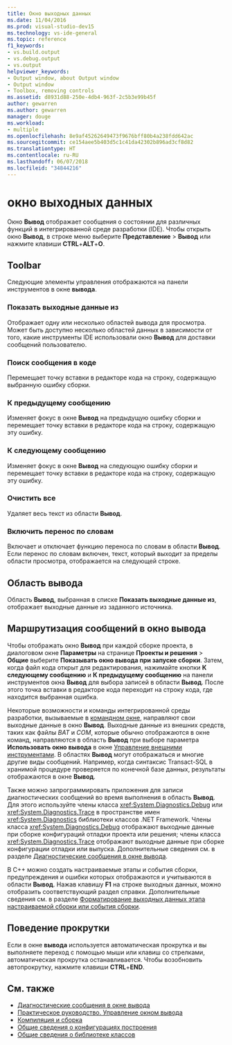 ```yaml
---
title: Окно выходных данных
ms.date: 11/04/2016
ms.prod: visual-studio-dev15
ms.technology: vs-ide-general
ms.topic: reference
f1_keywords:
- vs.build.output
- vs.debug.output
- vs.output
helpviewer_keywords:
- Output window, about Output window
- Output window
- Toolbox, removing controls
ms.assetid: d8931d88-250e-4db4-963f-2c5b3e99b45f
author: gewarren
ms.author: gewarren
manager: douge
ms.workload:
- multiple
ms.openlocfilehash: 8e9af45262649473f9676bff80b4a238fdd642ac
ms.sourcegitcommit: ce154aee5b403d5c1c41da42302b896ad3cf8d82
ms.translationtype: HT
ms.contentlocale: ru-RU
ms.lasthandoff: 06/07/2018
ms.locfileid: "34844216"
---
```

# <a name="output-window"></a>окно выходных данных

Окно **Вывод** отображает сообщения о состоянии для различных функций в интегрированной среде разработки (IDE). Чтобы открыть окно **Вывод**, в строке меню выберите **Представление** > **Вывод** или нажмите клавиши **CTRL**+**ALT**+**O**.

## <a name="toolbar"></a>Toolbar

Следующие элементы управления отображаются на панели инструментов в окне **вывода**.

### <a name="show-output-from"></a>Показать выходные данные из

Отображает одну или несколько областей вывода для просмотра. Может быть доступно несколько областей данных в зависимости от того, какие инструменты IDE использовали окно **Вывод** для доставки сообщений пользователю.

### <a name="find-message-in-code"></a>Поиск сообщения в коде

Перемещает точку вставки в редакторе кода на строку, содержащую выбранную ошибку сборки.

### <a name="go-to-previous-message"></a>К предыдущему сообщению

Изменяет фокус в окне **Вывод** на предыдущую ошибку сборки и перемещает точку вставки в редакторе кода на строку, содержащую эту ошибку.

### <a name="go-to-next-message"></a>К следующему сообщению

Изменяет фокус в окне **Вывод** на следующую ошибку сборки и перемещает точку вставки в редакторе кода на строку, содержащую эту ошибку.

### <a name="clear-all"></a>Очистить все

Удаляет весь текст из области **Вывод**.

### <a name="toggle-word-wrap"></a>Включить перенос по словам

Включает и отключает функцию переноса по словам в области **Вывод**. Если перенос по словам включен, текст, который выходит за пределы области просмотра, отображается на следующей строке.

## <a name="output-pane"></a>Область вывода

Область **Вывод**, выбранная в списке **Показать выходные данные из**, отображает выходные данные из заданного источника.

## <a name="route-messages-to-the-output-window"></a>Маршрутизация сообщений в окно вывода

Чтобы отображать окно **Вывод** при каждой сборке проекта, в диалоговом окне **Параметры** на странице **Проекты и решения** > **Общие** выберите **Показывать окно вывода при запуске сборки**. Затем, когда файл кода открыт для редактирования, нажимайте кнопки **К следующему сообщению** и **К предыдущему сообщению** на панели инструментов окна **Вывод** для выбора записей в области **Вывод**. После этого точка вставки в редакторе кода переходит на строку кода, где находится выбранная ошибка.

Некоторые возможности и команды интегрированной среды разработки, вызываемые в [командном окне](../../ide/reference/command-window.md), направляют свои выходные данные в окно **Вывод**. Выходные данные из внешних средств, таких как файлы *BAT* и *COM*, которые обычно отображаются в окне команд, направляются в область **Вывод** при выборе параметра **Использовать окно вывода** в окне [Управление внешними инструментами](../../ide/managing-external-tools.md). В областях **Вывод** могут отображаться и многие другие виды сообщений. Например, когда синтаксис Transact-SQL в хранимой процедуре проверяется по конечной базе данных, результаты отображаются в окне **Вывод**.

Также можно запрограммировать приложения для записи диагностических сообщений во время выполнения в область **Вывод**. Для этого используйте члены класса <xref:System.Diagnostics.Debug> или <xref:System.Diagnostics.Trace> в пространстве имен <xref:System.Diagnostics> библиотеки классов .NET Framework. Члены класса <xref:System.Diagnostics.Debug> отображают выходные данные при сборке конфигураций отладки проекта или решения; члены класса <xref:System.Diagnostics.Trace> отображают выходные данные при сборке конфигурации отладки или выпуска. Дополнительные сведения см. в разделе [Диагностические сообщения в окне вывода](../../debugger/diagnostic-messages-in-the-output-window.md).

В C++ можно создать настраиваемые этапы и события сборки, предупреждения и ошибки которых отображаются и учитываются в области **Вывод**. Нажав клавишу **F1** на строке выходных данных, можно отобразить соответствующий раздел справки. Дополнительные сведения см. в разделе [Форматирование выходных данных этапа настраиваемой сборки или события сборки](/cpp/ide/formatting-the-output-of-a-custom-build-step-or-build-event).

## <a name="scroll-behavior"></a>Поведение прокрутки

Если в окне **вывода** используется автоматическая прокрутка и вы выполняете переход с помощью мыши или клавиш со стрелками, автоматическая прокрутка останавливается. Чтобы возобновить автопрокрутку, нажмите клавиши **CTRL**+**END**.

## <a name="see-also"></a>См. также

- [Диагностические сообщения в окне вывода](../../debugger/diagnostic-messages-in-the-output-window.md)
- [Практическое руководство. Управление окном вывода](http://msdn.microsoft.com/Library/91aebd15-8854-4a7a-9f7d-57376fb4e858)
- [Компиляция и сборка](../../ide/compiling-and-building-in-visual-studio.md)
- [Общие сведения о конфигурациях построения](../../ide/understanding-build-configurations.md)
- [Общие сведения о библиотеке классов](/dotnet/standard/class-library-overview)